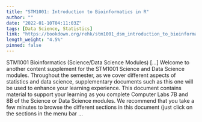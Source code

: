 ```yaml
---
title: "STM1001: Introduction to Bioinformatics in R"
author: ""
date: "2022-01-10T04:11:03Z"
tags: [Data Science, Statistics]
link: "https://bookdown.org/rehk/stm1001_dsm_introduction_to_bioinformatics_in_r/"
length_weight: "4.5%"
pinned: false
---
```


STM1001 Bioinformatics (Science/Data Science Modules) [...] Welcome to another content supplement for the STM1001 Science and Data Science modules. Throughout the semester, as we cover different aspects of statistics and data science, supplementary documents such as this one will be used to enhance your learning experience. This document contains material to support your learning as you complete Computer Labs 7B and 8B of the Science or Data Science modules. We recommend that you take a few minutes to browse the different sections in this document (just click on the sections in the menu bar ...
